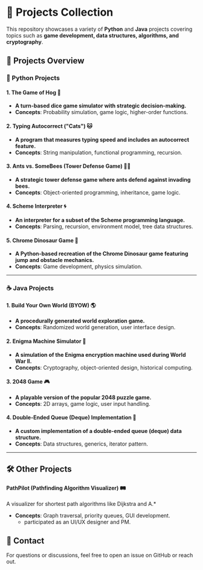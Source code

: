 # **🚀 Projects Collection**
This repository showcases a variety of **Python** and **Java** projects covering topics such as **game development, data structures, algorithms, and cryptography**.



## **📝 Projects Overview**

### **🐍 Python Projects**
#### **1. The Game of Hog 🐷**
- **A turn-based dice game simulator with strategic decision-making.**
- **Concepts**: Probability simulation, game logic, higher-order functions.

#### **2. Typing Autocorrect ("Cats") 🐱**
- **A program that measures typing speed and includes an autocorrect feature.**
- **Concepts**: String manipulation, functional programming, recursion.

#### **3. Ants vs. SomeBees (Tower Defense Game) 🐜🐝**
- **A strategic tower defense game where ants defend against invading bees.**
- **Concepts**: Object-oriented programming, inheritance, game logic.

#### **4. Scheme Interpreter 🌀**
- **An interpreter for a subset of the Scheme programming language.**
- **Concepts**: Parsing, recursion, environment model, tree data structures.

#### **5. Chrome Dinosaur Game 🦖**
- **A Python-based recreation of the Chrome Dinosaur game featuring jump and obstacle mechanics.**
- **Concepts**: Game development, physics simulation.

---

### **☕ Java Projects**
#### **1. Build Your Own World (BYOW) 🌎**
- **A procedurally generated world exploration game.**
- **Concepts**: Randomized world generation, user interface design.

#### **2. Enigma Machine Simulator 🔐**
- **A simulation of the Enigma encryption machine used during World War II.**
- **Concepts**: Cryptography, object-oriented design, historical computing.

#### **3. 2048 Game 🎮**
- **A playable version of the popular 2048 puzzle game.**
- **Concepts**: 2D arrays, game logic, user input handling.

#### **4. Double-Ended Queue (Deque) Implementation 🔄**
- **A custom implementation of a double-ended queue (deque) data structure.**
- **Concepts**: Data structures, generics, iterator pattern.

---
## **🛠 Other Projects**
#### **PathPilot (Pathfinding Algorithm Visualizer) 🛤️**
A visualizer for shortest path algorithms like Dijkstra and A.*
- **Concepts**: Graph traversal, priority queues, GUI development.
  - participated as an UI/UX designer and PM.

## **📩 Contact**
For questions or discussions, feel free to open an issue on GitHub or reach out.
